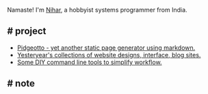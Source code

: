 Namaste! I'm [Nihar](/nihar), a hobbyist systems programmer from India. 
   
## # project

* [Pidgeotto - yet another static page generator using markdown.](https://pypi.org/project/pidgeotto/)
* [Yesteryear's collections of website designs, interface, blog sites.](/website_collection.html)
* [Some DIY command line tools to simplify workflow.](https://codeberg.org/niharokz/narch)

## # note

